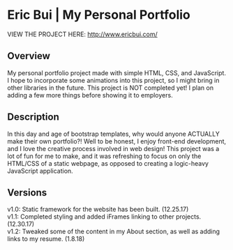 # Eric Bui | My Personal Portfolio

VIEW THE PROJECT HERE: http://www.ericbui.com/

## Overview
My personal portfolio project made with simple HTML, CSS, and JavaScript. 
I hope to incorporate some animations into this project, so I might bring in other libraries in the future. This project is NOT completed yet! I plan on adding a few more things before showing it to employers.

## Description
In this day and age of bootstrap templates, why would anyone ACTUALLY make their own portfolio?! Well to be honest, I enjoy front-end development, and I love the creative process involved in web design! This project was a lot of fun for me to make, and it was refreshing to focus on only the HTML/CSS of a static webpage, as opposed to creating a logic-heavy JavaScript application.

## Versions
v1.0: Static framework for the website has been built. (12.25.17)
<br />
v1.1: Completed styling and added iFrames linking to other projects. (12.30.17)
<br />
v1.2: Tweaked some of the content in my About section, as well as adding links to my resume. (1.8.18)
